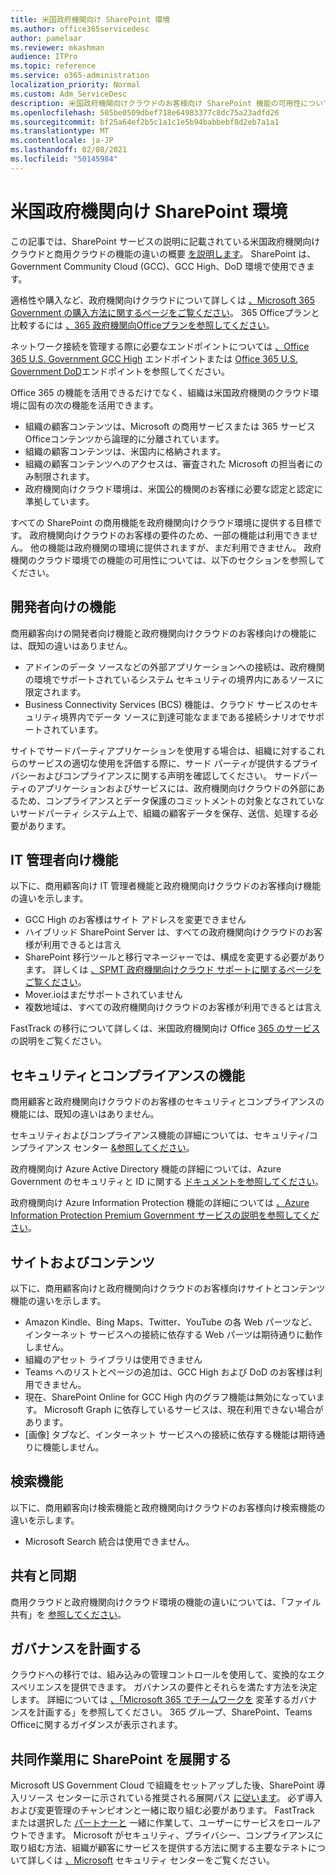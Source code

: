 ```yaml
---
title: 米国政府機関向け SharePoint 環境
ms.author: office365servicedesc
author: pamelaar
ms.reviewer: mkashman
audience: ITPro
ms.topic: reference
ms.service: o365-administration
localization_priority: Normal
ms.custom: Adm_ServiceDesc
description: 米国政府機関向けクラウドのお客様向け SharePoint 機能の可用性について説明します。
ms.openlocfilehash: 505be0509dbef718e64983377c8dc75a23adfd26
ms.sourcegitcommit: bf25a64ef2b5c1a1c1e5b94babbebf8d2eb7a1a1
ms.translationtype: MT
ms.contentlocale: ja-JP
ms.lasthandoff: 02/08/2021
ms.locfileid: "50145984"
---
```

# <a name="sharepoint-for-us-government-environments"></a>米国政府機関向け SharePoint 環境

この記事では、SharePoint サービスの説明に記載されている米国政府機関向けクラウドと商用クラウドの機能の違いの概要 [を説明します](/office365/servicedescriptions/sharepoint-online-service-description/sharepoint-online-service-description)。 SharePoint は、Government Community Cloud (GCC)、GCC High、DoD 環境で使用できます。 

適格性や購入など、政府機関向けクラウドについて詳しくは [、Microsoft 365 Government の購入方法に関するページをご覧ください](/office365/servicedescriptions/office-365-platform-service-description/office-365-us-government/microsoft-365-government-how-to-buy)。 365 Officeプランと比較するには [、365 政府機関向Officeプランを参照してください](https://www.microsoft.com/microsoft-365/government/compare-office-365-government-plans?rtc=1#EligibilityRequirements)。

ネットワーク接続を管理する際に必要なエンドポイントについては [、Office 365 U.S. Government GCC High](/office365/enterprise/office-365-u-s-government-gcc-high-endpoints#sharepoint-online-and-onedrive-for-business) エンドポイントまたは [Office 365 U.S. Government DoD](/office365/enterprise/office-365-u-s-government-dod-endpoints#sharepoint-online-and-onedrive-for-business)エンドポイントを参照してください。

Office 365 の機能を活用できるだけでなく、組織は米国政府機関のクラウド環境に固有の次の機能を活用できます。

-   組織の顧客コンテンツは、Microsoft の商用サービスまたは 365 サービスOfficeコンテンツから論理的に分離されています。
-   組織の顧客コンテンツは、米国内に格納されます。
-   組織の顧客コンテンツへのアクセスは、審査された Microsoft の担当者にのみ制限されます。
-   政府機関向けクラウド環境は、米国公的機関のお客様に必要な認定と認定に準拠しています。

すべての SharePoint の商用機能を政府機関向けクラウド環境に提供する目標です。 政府機関向けクラウドのお客様の要件のため、一部の機能は利用できません。 他の機能は政府機関の環境に提供されますが、まだ利用できません。 政府機関のクラウド環境での機能の可用性については、以下のセクションを参照してください。

## <a name="developer-features"></a>開発者向けの機能

商用顧客向けの開発者向け機能と政府機関向けクラウドのお客様向けの機能には、既知の違いはありません。

- アドインのデータ ソースなどの外部アプリケーションへの接続は、政府機関の環境でサポートされているシステム セキュリティの境界内にあるソースに限定されます。
- Business Connectivity Services (BCS) 機能は、クラウド サービスのセキュリティ境界内でデータ ソースに到達可能なままである接続シナリオでサポートされています。

サイトでサードパーティアプリケーションを使用する場合は、組織に対するこれらのサービスの適切な使用を評価する際に、サード パーティが提供するプライバシーおよびコンプライアンスに関する声明を確認してください。 サードパーティのアプリケーションおよびサービスには、政府機関向けクラウドの外部にあるため、コンプライアンスとデータ保護のコミットメントの対象となされていないサードパーティ システム上で、組織の顧客データを保存、送信、処理する必要があります。 

## <a name="it-admin-features"></a>IT 管理者向け機能

以下に、商用顧客向け IT 管理者機能と政府機関向けクラウドのお客様向け機能の違いを示します。

- GCC High のお客様はサイト アドレスを変更できません
- ハイブリッド SharePoint Server は、すべての政府機関向けクラウドのお客様が利用できるとは言え
- SharePoint 移行ツールと移行マネージャーでは、構成を変更する必要があります。 詳しくは [、SPMT 政府機関向けクラウド サポートに関するページをご覧ください](/sharepointmigration/spmt-install-issues#government-cloud-support)。
- Mover.ioはまだサポートされていません
- 複数地域は、すべての政府機関向けクラウドのお客様が利用できるとは言え

FastTrack の移行について詳しくは、米国政府機関向け Office [365 のサービス](/office365/servicedescriptions/office-365-platform-service-description/office-365-us-government/office-365-us-government#data-migrations-performed-by-fasttrack)の説明をご覧ください。

## <a name="security-and-compliance-features"></a>セキュリティとコンプライアンスの機能

商用顧客と政府機関向けクラウドのお客様のセキュリティとコンプライアンスの機能には、既知の違いはありません。

セキュリティおよびコンプライアンス機能の詳細については、セキュリティ/コンプライアンス センター [&参照してください](https://docs.microsoft.com/office365/servicedescriptions/office-365-platform-service-description/office-365-securitycompliance-center)。

政府機関向け Azure Active Directory 機能の詳細については、Azure Government のセキュリティと ID に関する [ドキュメントを参照してください](/azure/azure-government/documentation-government-services-securityandidentity#azure-active-directory)。 

政府機関向け Azure Information Protection 機能の詳細については [、Azure Information Protection Premium Government サービスの説明を参照してください](/enterprise-mobility-security/solutions/ems-aip-premium-govt-service-description)。 

## <a name="sites-and-content"></a>サイトおよびコンテンツ

以下に、商用顧客向けと政府機関向けクラウドのお客様向けサイトとコンテンツ機能の違いを示します。

- Amazon Kindle、Bing Maps、Twitter、YouTube の各 Web パーツなど、インターネット サービスへの接続に依存する Web パーツは期待通りに動作しません。
- 組織のアセット ライブラリは使用できません
- Teams へのリストとページの追加は、GCC High および DoD のお客様は利用できません。
- 現在、SharePoint Online for GCC High 内のグラフ機能は無効になっています。 Microsoft Graph に依存しているサービスは、現在利用できない場合があります。
- [画像] タブなど、インターネット サービスへの接続に依存する機能は期待通りに機能しません。

## <a name="search-features"></a>検索機能

以下に、商用顧客向け検索機能と政府機関向けクラウドのお客様向け検索機能の違いを示します。

- Microsoft Search 統合は使用できません。

## <a name="sharing-and-sync"></a>共有と同期

商用クラウドと政府機関向けクラウド環境の機能の違いについては、「ファイル共有」を [参照してください](/office365/servicedescriptions/office-365-platform-service-description/office-365-us-government/gcc-high-and-dod#file-sharing)。

## <a name="plan-for-governance"></a>ガバナンスを計画する

クラウドへの移行では、組み込みの管理コントロールを使用して、変換的なエクスペリエンスを提供できます。 ガバナンスの要件とそれらを満たす方法を決定します。 詳細については [、「Microsoft 365 でチームワークを](https://resources.techcommunity.microsoft.com/teamwork-governance/) 変革するガバナンスを計画する」を参照してください。 365 グループ、SharePoint、Teams Officeに関するガイダンスが表示されます。

## <a name="deploy-sharepoint-for-collaboration"></a>共同作業用に SharePoint を展開する

Microsoft US Government Cloud で組織をセットアップした後、SharePoint 導入リソース センターに示されている推奨される展開パス [に従います](https://resources.techcommunity.microsoft.com/resources/SharePoint-adoption/)。 必ず導入および変更管理のチャンピオンと一緒に取り組む必要があります。
FastTrack または選択した [パートナーと](https://www.microsoft.com/fasttrack) 一緒に作業して、ユーザーにサービスをロールアウトできます。
Microsoft がセキュリティ、プライバシー、コンプライアンスに取り組む方法、組織が顧客にサービスを提供する方法に関する主要なテネトについて詳しくは [、Microsoft](https://www.microsoft.com/trust-center) セキュリティ センターをご覧ください。
